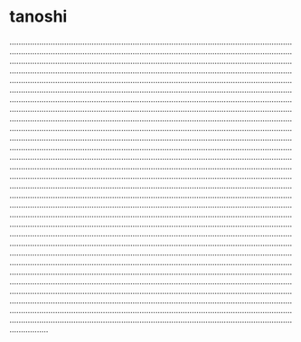 # tanoshi
.........................................................................................................................................................................................................................................................................................................................................................................................................................................................................................................................................................................................................................................................................................................................................................................................................................................................................................................................................................................................................................................................................................................................................................................................................................................................................................................................................................................................................................................................................................................................................................................................................................................................................................................................................................................................................................................................................................................................................................................................................................................................................................................................................................................................................................................................................................................................................................................................................................................................................................................................................................................................................................................................................................................................................................................................................................................................................................................................................................................................................................................................................................................................................................................................................................................................................................................................................................................................................................................................................................................................................................................................................................................................................................................................................................................................................................................................................................